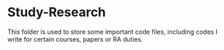 # Study-Research

This folder is used to store some important code files, including codes I write for certain courses, papers or RA duties. 
